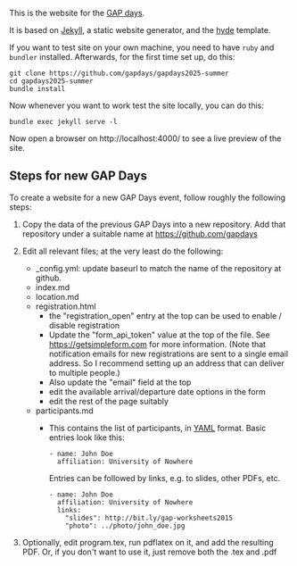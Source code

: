 This is the website for the [GAP days](https://www.gapdays.de/gapdays2025-summer).

It is based on [Jekyll](https://jekyllrb.com/), a static website generator,
and the [hyde](https://github.com/poole/hyde/) template.

If you want to test site on your own machine, you need to have `ruby`
and `bundler` installed. Afterwards, for the first time set up, do this:

    git clone https://github.com/gapdays/gapdays2025-summer
    cd gapdays2025-summer
    bundle install

Now whenever you want to work test the site locally, you can do this:

    bundle exec jekyll serve -l

Now open a browser on http://localhost:4000/ to see a live preview
of the site.

## Steps for new GAP Days

To create a website for a new GAP Days event, follow roughly the following
steps:

1. Copy the data of the previous GAP Days into a new repository.
   Add that repository under a suitable name at https://github.com/gapdays

2. Edit all relevant files; at the very least do the following:
    - _config.yml: update baseurl to match the name of the repository at github.
    - index.md
    - location.md
    - registration.html
      - the "registration_open" entry at the top can be used to
        enable / disable registration
      - Update the "form_api_token" value at the
        top of the file. See https://getsimpleform.com for more
        information. (Note that notification emails for new
        registrations are sent to a single email address. So I
        recommend setting up an address that can deliver to multiple people.)
      - Also update the "email" field at the top
      - edit the available arrival/departure date options in the form
      - edit the rest of the page suitably
    - participants.md
      - This contains the list of participants, in [YAML](https://en.wikipedia.org/wiki/YAML)
        format. Basic entries look like this:

            - name: John Doe
              affiliation: University of Nowhere

         Entries can be followed by links, e.g. to slides, other PDFs, etc.

            - name: John Doe
              affiliation: University of Nowhere
              links:
                "slides": http://bit.ly/gap-worksheets2015
                "photo": ../photo/john_doe.jpg


3. Optionally, edit program.tex, run pdflatex on it, and add the resulting
  PDF. Or, if you don't want to use it, just remove both the .tex and .pdf

